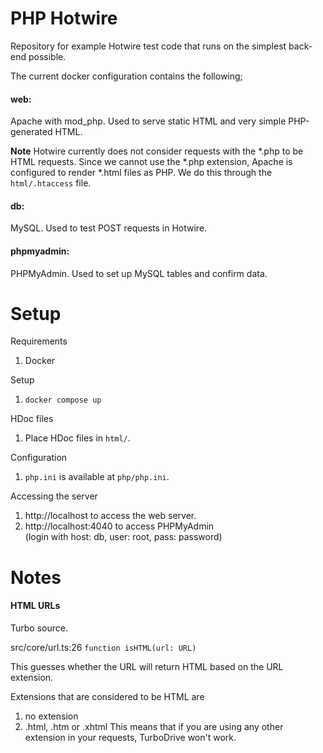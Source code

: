 # PHP Hotwire

Repository for example Hotwire test code that runs on the simplest back-end possible.

The current docker configuration contains the following;

#### web:

Apache with mod_php.
Used to serve static HTML and very simple PHP-generated HTML.

**Note**
Hotwire currently does not consider requests with the \*.php to be HTML requests.
Since we cannot use the \*.php extension, Apache is configured to render \*.html files
as PHP. We do this through the `html/.htaccess` file.

#### db:

MySQL.
Used to test POST requests in Hotwire.

#### phpmyadmin:

PHPMyAdmin.
Used to set up MySQL tables and confirm data.

# Setup

Requirements
1. Docker

Setup
1. `docker compose up`

HDoc files
1. Place HDoc files in `html/`.

Configuration
1. `php.ini` is available at `php/php.ini`.

Accessing the server
1. http://localhost to access the web server.
2. http://localhost:4040 to access PHPMyAdmin\
    (login with host: db, user: root, pass: password)

# Notes

#### HTML URLs

Turbo source.

src/core/url.ts:26 `function isHTML(url: URL)`

This guesses whether the URL will return HTML based on the URL extension.

Extensions that are considered to be HTML are
1. no extension
2. .html, .htm or .xhtml
This means that if you are using any other extension in your requests, TurboDrive won't work.

